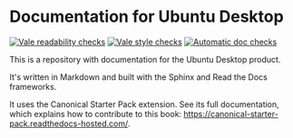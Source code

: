 # Documentation for Ubuntu Desktop

[![Vale readability checks](https://github.com/ubuntu/ubuntu-desktop-documentation/actions/workflows/vale-readability.yaml/badge.svg)](https://github.com/ubuntu/ubuntu-desktop-documentation/actions/workflows/vale-readability.yaml)
[![Vale style checks](https://github.com/ubuntu/ubuntu-desktop-documentation/actions/workflows/vale-style.yaml/badge.svg)](https://github.com/ubuntu/ubuntu-desktop-documentation/actions/workflows/vale-style.yaml)
[![Automatic doc checks](https://github.com/ubuntu/ubuntu-desktop-documentation/actions/workflows/automatic-doc-checks.yml/badge.svg)](https://github.com/ubuntu/ubuntu-desktop-documentation/actions/workflows/automatic-doc-checks.yml)

This is a repository with documentation for the Ubuntu Desktop product.

It's written in Markdown and built with the Sphinx and Read the Docs frameworks.

It uses the Canonical Starter Pack extension. See its full documentation, which explains how to contribute to this book: <https://canonical-starter-pack.readthedocs-hosted.com/>.
